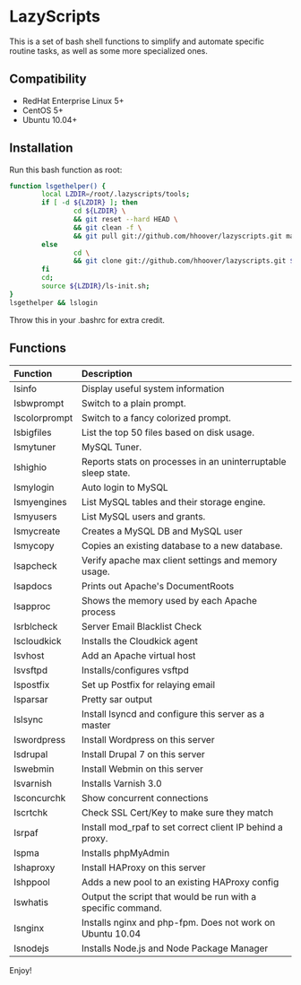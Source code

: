 # LazyScripts

This is a set of bash shell functions to simplify and automate specific routine tasks, as well as some more specialized ones.

## Compatibility
* RedHat Enterprise Linux 5+
* CentOS 5+
* Ubuntu 10.04+

## Installation
Run this bash function as root:

```bash
function lsgethelper() {
        local LZDIR=/root/.lazyscripts/tools;
        if [ -d ${LZDIR} ]; then
                cd ${LZDIR} \
                && git reset --hard HEAD \
                && git clean -f	\
                && git pull git://github.com/hhoover/lazyscripts.git master; \
        else
                cd \
                && git clone git://github.com/hhoover/lazyscripts.git ${LZDIR};
        fi
        cd;
        source ${LZDIR}/ls-init.sh;
}
lsgethelper && lslogin
```
Throw this in your .bashrc for extra credit.
## Functions
| **Function** | **Description** |
|:-------------|:----------------|
|lsinfo|Display useful system information|
|lsbwprompt|Switch to a plain prompt.|
|lscolorprompt|Switch to a fancy colorized prompt.|
|lsbigfiles|List the top 50 files based on disk usage.|
|lsmytuner|MySQL Tuner.|
|lshighio|Reports stats on processes in an uninterruptable sleep state.|
|lsmylogin|Auto login to MySQL|
|lsmyengines|List MySQL tables and their storage engine.|
|lsmyusers|List MySQL users and grants.|
|lsmycreate|Creates a MySQL DB and MySQL user|
|lsmycopy|Copies an existing database to a new database.|
|lsapcheck|Verify apache max client settings and memory usage.|
|lsapdocs|Prints out Apache's DocumentRoots|
|lsapproc|Shows the memory used by each Apache process|
|lsrblcheck|Server Email Blacklist Check|
|lscloudkick|Installs the Cloudkick agent|
|lsvhost|Add an Apache virtual host|
|lsvsftpd|Installs/configures vsftpd|
|lspostfix|Set up Postfix for relaying email|
|lsparsar|Pretty sar output|
|lslsync|Install lsyncd and configure this server as a master|
|lswordpress|Install Wordpress on this server|
|lsdrupal|Install Drupal 7 on this server|
|lswebmin|Install Webmin on this server|
|lsvarnish|Installs Varnish 3.0|
|lsconcurchk |Show concurrent connections|
|lscrtchk|Check SSL Cert/Key to make sure they match|
|lsrpaf|Install mod_rpaf to set correct client IP behind a proxy.|
|lspma|Installs phpMyAdmin|
|lshaproxy|Install HAProxy on this server|
|lshppool|Adds a new pool to an existing HAProxy config|
|lswhatis|Output the script that would be run with a specific command.|
|lsnginx|Installs nginx and php-fpm. Does not work on Ubuntu 10.04|
|lsnodejs|Installs Node.js and Node Package Manager|

Enjoy!
